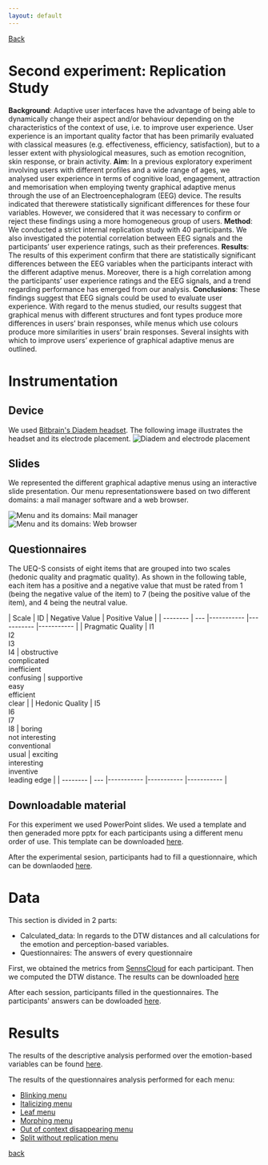 ```yaml
---
layout: default
---
```


<a href="https://anonexperiments.github.io/">Back</a>


# Second experiment: Replication Study



**Background**: Adaptive user interfaces have the advantage of being able to dynamically change their aspect and/or behaviour depending on the characteristics of the context of use, i.e. to improve user experience. User experience is an important quality factor that has been primarily evaluated with classical measures (e.g. effectiveness, efficiency, satisfaction), but to a lesser extent with physiological measures, such as emotion recognition, skin response, or brain activity. **Aim**: In a previous exploratory experiment involving users with different profiles and a wide range of ages, we analysed user experience in terms of cognitive load, engagement, attraction and memorisation when employing twenty graphical adaptive menus through the use of an Electroencephalogram (EEG) device. The results indicated that therewere statistically significant differences for these four variables. However, we considered that it was necessary to confirm or reject these findings using a more homogeneous group of users. **Method**: We conducted a strict internal replication study with 40 participants. We also investigated the potential correlation between EEG signals and the participants’ user experience ratings, such as their preferences. **Results**: The results of this experiment confirm that there are statistically significant differences between the EEG variables when the participants interact with the different adaptive menus. Moreover, there is a high correlation among the participants’ user experience ratings and the EEG signals, and a trend regarding performance has emerged from our analysis. **Conclusions**: These findings suggest that EEG signals could be used to evaluate user experience. With regard to the menus studied, our results suggest that graphical menus with different structures and font types produce more differences in users’ brain responses, while menus which use colours produce more similarities in users’ brain responses. Several insights with which to improve users’ experience of graphical adaptive menus are outlined. 


# Instrumentation

## Device

We used [Bitbrain's Diadem headset](https://www.bitbrain.com/neurotechnology-products/dry-eeg/diadem). The following image illustrates the headset and its electrode placement.
 ![Diadem and electrode placement](/assets/images/Diadem.png)

## Slides

We represented the different graphical adaptive menus using an interactive slide presentation. Our menu representationswere based on two different domains: a mail manager software and a web browser.

 ![Menu and its domains: Mail manager](/assets/images/menus.png)
 ![Menu and its domains: Web browser](/assets/images/menus_2.png)

## Questionnaires

The UEQ-S consists of eight items that are grouped into two scales (hedonic quality and pragmatic quality). As shown in the following table, each item has a positive and a negative value that must be rated from 1 (being the negative value of the item) to 7 (being the positive value of the item), and 4 being the neutral value.

| Scale       | ID 	| Negative Value | Positive Value |
| -------- | --- |----------- |----------- |----------- |
| Pragmatic Quality | I1 <br> I2 <br> I3 <br> I4  | obstructive <br> complicated <br> inefficient <br> confusing  | supportive <br> easy <br> efficient <br> clear  |
| Hedonic Quality | I5 <br> I6 <br> I7 <br> I8  | boring <br> not interesting <br> conventional <br> usual  | exciting <br> interesting <br> inventive <br> leading edge  |
| -------- | --- |----------- |----------- |----------- |



## Downloadable material

For this experiment we used PowerPoint slides. We used a template and then generaded more pptx for each participants using a different menu order of use. This template can be downloaded [here](downloads/instrumentation/slides.ppsx).

After the experimental sesion, participants had to fill a questionnaire, which can be downlaoded [here](downloads/instrumentation/QuestionnaireTemplate.xlsm).


# Data

This section is divided in 2 parts:

* Calculated_data: In regards to the DTW distances and all calculations for the emotion and perception-based variables.
* Questionnaires: The answers of every questionnaire

First, we obtained the metrics from [SennsCloud](https://www.bitbrain.com/neurotechnology-products/software/sennsmetrics#) for each participant. Then we computed the DTW distance. The results can be downloaded [here](downloads/data/Experiment2/Data_all.csv)

After each session, participants filled in the questionnaires. The participants' answers can be dowloaded [here](downloads/data/Experiment2/Questionnaires.xlsx).


# Results

The results of the descriptive analysis performed over the emotion-based variables can be found [here](downloads/results/Experiment2/menuResults).

The results of the questionnaires analysis performed for each menu:

* [Blinking menu](downloads/results/Experiment2/UEQBlink.xlsx)
* [Italicizing menu](downloads/results/Experiment2/UEQItalicing.xlsx)
* [Leaf menu](downloads/results/Experiment2/UEQLeaf.xlsx)
* [Morphing menu](downloads/results/Experiment2/UEQMorphing.xlsx)
* [Out of context disappearing menu](downloads/results/Experiment2/UEQOut.xlsx)
* [Split without replication menu](downloads/results/Experiment2/UEQSplit.xlsx)




[back](../)
